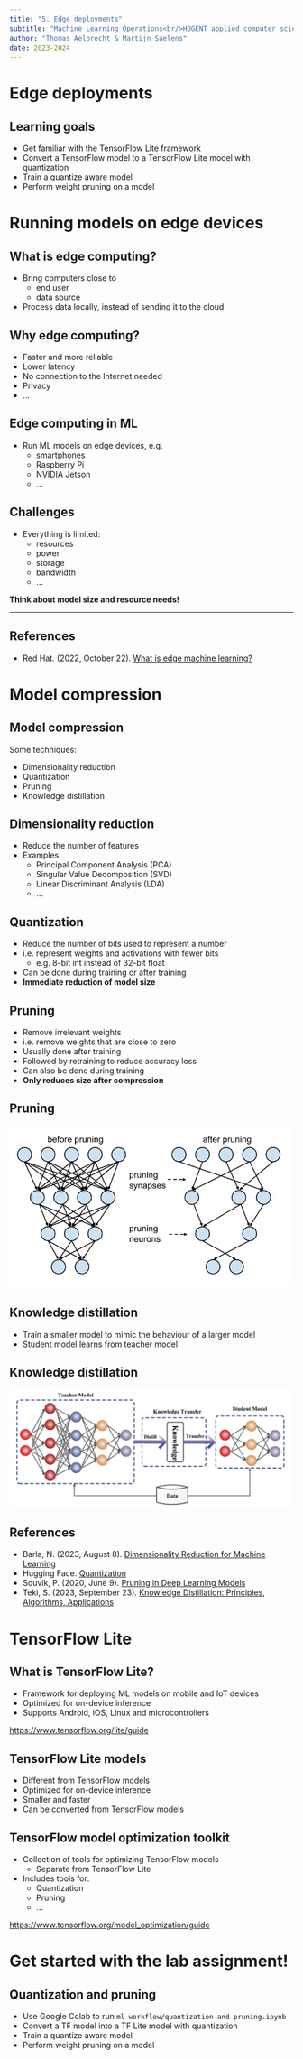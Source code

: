```yaml
---
title: "5. Edge deployments"
subtitle: "Machine Learning Operations<br/>HOGENT applied computer science"
author: "Thomas Aelbrecht & Martijn Saelens"
date: 2023-2024
---
```


# Edge deployments

## Learning goals

- Get familiar with the TensorFlow Lite framework
- Convert a TensorFlow model to a TensorFlow Lite model with quantization
- Train a quantize aware model
- Perform weight pruning on a model

# Running models on edge devices

## What is edge computing?

- Bring computers close to
  - end user
  - data source
- Process data locally, instead of sending it to the cloud

## Why edge computing?

- Faster and more reliable
- Lower latency
- No connection to the Internet needed
- Privacy
- ...

## Edge computing in ML

- Run ML models on edge devices, e.g.
  - smartphones
  - Raspberry Pi
  - NVIDIA Jetson
  - ...

## Challenges

- Everything is limited:
  - resources
  - power
  - storage
  - bandwidth
  - ...

**Think about model size and resource needs!**

---

## References

- Red Hat. (2022, October 22). [What is edge machine learning?](https://www.redhat.com/en/topics/edge-computing/what-is-edge-machine-learning)

# Model compression

## Model compression

Some techniques:

- Dimensionality reduction
- Quantization
- Pruning
- Knowledge distillation

## Dimensionality reduction

- Reduce the number of features
- Examples:
  - Principal Component Analysis (PCA)
  - Singular Value Decomposition (SVD)
  - Linear Discriminant Analysis (LDA)
  - ...

## Quantization

- Reduce the number of bits used to represent a number
- i.e. represent weights and activations with fewer bits
  - e.g. 8-bit int instead of 32-bit float
- Can be done during training or after training
- **Immediate reduction of model size**

## Pruning

- Remove irrelevant weights
- i.e. remove weights that are close to zero
- Usually done after training
- Followed by retraining to reduce accuracy loss
- Can also be done during training
- **Only reduces size after compression**

## Pruning

![Pruning (Souvik, 2020)](./assets/05-edge-deployments/pruning.webp)

## Knowledge distillation

- Train a smaller model to mimic the behaviour of a larger model
- Student model learns from teacher model

## Knowledge distillation

![Knowledge distillation (Teki, 2023)](./assets/05-edge-deployments/knowledge-distillation.webp)

## References

- Barla, N. (2023, August 8). [Dimensionality Reduction for Machine Learning](https://neptune.ai/blog/dimensionality-reduction)
- Hugging Face. [Quantization](https://huggingface.co/docs/optimum/concept_guides/quantization)
- Souvik, P. (2020, June 9). [Pruning in Deep Learning Models](https://medium.com/@souvik.paul01/pruning-in-deep-learning-models-1067a19acd89)
- Teki, S. (2023, September 23). [Knowledge Distillation: Principles, Algorithms, Applications](https://neptune.ai/blog/knowledge-distillation)

# TensorFlow Lite

## What is TensorFlow Lite?

- Framework for deploying ML models on mobile and IoT devices
- Optimized for on-device inference
- Supports Android, iOS, Linux and microcontrollers

<https://www.tensorflow.org/lite/guide>

## TensorFlow Lite models

- Different from TensorFlow models
- Optimized for on-device inference
- Smaller and faster
- Can be converted from TensorFlow models

## TensorFlow model optimization toolkit

- Collection of tools for optimizing TensorFlow models
  - Separate from TensorFlow Lite
- Includes tools for:
  - Quantization
  - Pruning
  - ...

<https://www.tensorflow.org/model_optimization/guide>

# Get started with the lab assignment!

## Quantization and pruning

- Use Google Colab to run `ml-workflow/quantization-and-pruning.ipynb`
- Convert a TF model into a TF Lite model with quantization
- Train a quantize aware model
- Perform weight pruning on a model
